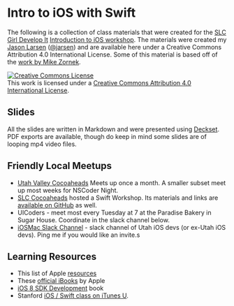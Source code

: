 # Intro to iOS with Swift

The following is a collection of class materials that were created for the [SLC Girl Develop It](hhttps://www.girldevelopit.com/chapters/salt-lake-city) [Introduction to iOS workshop](http://www.meetup.com/Girl-Develop-It-Salt-Lake-City/events/222965183/). The materials were created my [Jason Larsen](http://jasonlarsen.me/) ([@jarsen](https://twitter.com/jarsen)) and are available here under a Creative Commons Attribution 4.0 International License. Some of this material is based off of the [work by Mike Zornek](https://github.com/zorn/GDI-iOS-Intro).

<a rel="license" href="http://creativecommons.org/licenses/by/4.0/"><img alt="Creative Commons License" style="border-width:0" src="https://i.creativecommons.org/l/by/4.0/88x31.png" /></a><br />This work is licensed under a <a rel="license" href="http://creativecommons.org/licenses/by/4.0/">Creative Commons Attribution 4.0 International License</a>.

## Slides

All the slides are written in Markdown and were presented using [Deckset](http://www.decksetapp.com/). PDF exports are available, though do keep in mind some slides are of looping mp4 video files.

## Friendly Local Meetups

* [Utah Valley Cocoaheads](http://www.meetup.com/Utah-Valley-CocoaHeads-iOS-and-Mac-Development/) Meets up once a month. A smaller subset meet up most weeks for NSCoder Night.
* [SLC Cocoaheads](https://www.facebook.com/groups/127783123953808/) hosted a Swift Workshop. Its materials and links are [available on GitHub](https://github.com/tompiarulli/starting-swift) as well.
* UICoders - meet most every Tuesday at 7 at the Paradise Bakery in Sugar House. Coordinate in the slack channel below.
* [iOSMac Slack Channel](https://iosmac.slack.com) - slack channel of Utah iOS devs (or ex-Utah iOS devs). Ping me if you would like an invite.s

## Learning Resources

* This list of Apple [resources](https://developer.apple.com/swift/resources/)
* These [official iBooks](https://developer.apple.com/swift/resources/) by Apple
* [iOS 8 SDK Development](https://pragprog.com/book/adios2/ios-8-sdk-development) book
* Stanford [iOS / Swift class on iTunes U](https://itunes.apple.com/us/course/developing-ios-8-apps-swift/id961180099).

